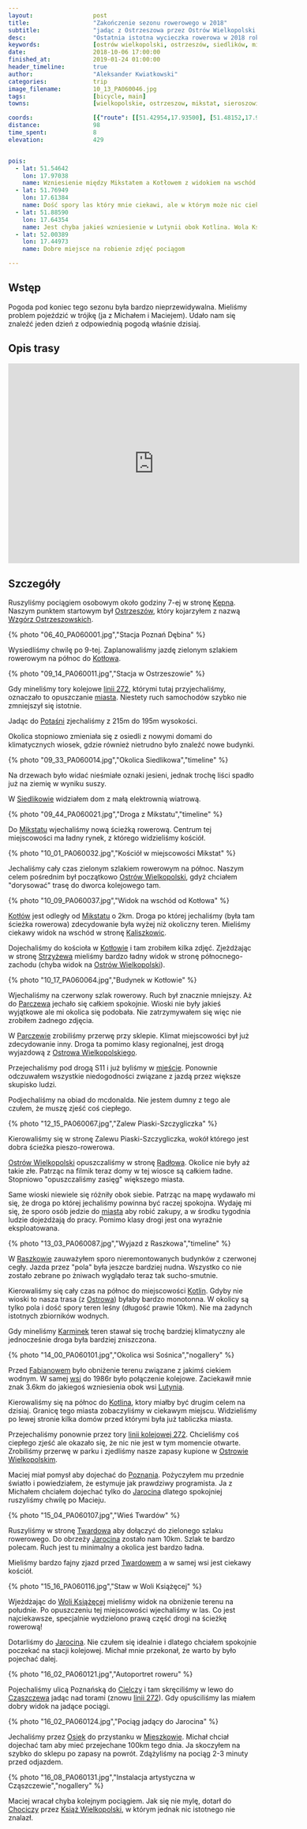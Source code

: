 ```yaml
---
layout:                 post
title:                  "Zakończenie sezonu rowerowego w 2018"
subtitle:               "jadąc z Ostrzeszowa przez Ostrów Wielkopolski do Jarocina"
desc:                   "Ostatnia istotna wycieczka rowerowa w 2018 roku. Postanowiliśmy udać się w południowe części województwa wielkopolskiego aby zmierzyć się z nadchodzącą jesienią. "
keywords:               [ostrów wielkopolski, ostrzeszów, siedlików, mikstat, kotłów, parczew, radłów, raszków, koryta, sośnica, fabianów, kotlin, wola książęca, cielcza, jesień]
date:                   2018-10-06 17:00:00
finished_at:            2019-01-24 01:00:00
header_timeline:        true
author:                 "Aleksander Kwiatkowski"
categories:             trip
image_filename:         10_13_PA060046.jpg
tags:                   [bicycle, main]
towns:                  [wielkopolskie, ostrzeszow, mikstat, sieroszowice, ostrow_wielkopolski, raszkow, dobrzyca, kotlin, jarocin]

coords:                 [{"route": [[51.42954,17.93500], [51.48152,17.96306], [51.55555,17.97422], [51.61187,17.96512], [51.63766,17.93800], [51.64969,17.83792], [51.66737,17.82968], [51.66961,17.78797], [51.70664,17.72497], [51.76957,17.70935], [51.80780,17.68720], [51.86378,17.67982], [51.88042,17.66163], [51.93961,17.65201], [51.96744,17.56944], [51.98023,17.52412], [51.97273,17.50387], [51.99990,17.47760], [52.00433,17.44413], [52.02050,17.43366], [52.02156,17.44190]], "type": "bicycle"}]
distance:               98
time_spent:             8
elevation:              429


pois:
  - lat: 51.54642
    lon: 17.97038
    name: Wzniesienie między Mikstatem a Kotłowem z widokiem na wschód
  - lat: 51.76949
    lon: 17.61384  
    name: Dość spory las który mnie ciekawi, ale w którym może nic ciekawego nie być
  - lat: 51.88590
    lon: 17.64354  
    name: Jest chyba jakieś wzniesienie w Lutynii obok Kotlina. Wola Książeca - widok na południe
  - lat: 52.00389
    lon: 17.44973
    name: Dobre miejsce na robienie zdjęć pociągom

---
```


[wiki-kepno]: https://pl.wikipedia.org/wiki/K%C4%99pno
[wiki-ostrzeszow]: https://pl.wikipedia.org/wiki/Ostrzesz%C3%B3w
[wiki-kotlow]: https://pl.wikipedia.org/wiki/Kot%C5%82%C3%B3w
[wiki-potasnia]: https://pl.wikipedia.org/wiki/Pota%C5%9Bnia
[wiki-siedlikow]: https://pl.wikipedia.org/wiki/Siedlik%C3%B3w
[wiki-mikstat]: https://pl.wikipedia.org/wiki/Mikstat
[wiki-ostrow-wlkp]: https://pl.wikipedia.org/wiki/Ostr%C3%B3w_Wielkopolski
[wiki-kaliszkowice]: https://pl.wikipedia.org/wiki/Kaliszkowice_(powiat_ostrowski)
[wiki-strzyzew]: https://pl.wikipedia.org/wiki/Strzy%C5%BCew_(powiat_ostrowski)
[wiki-parczew]: https://pl.wikipedia.org/wiki/Parczew_(wojew%C3%B3dztwo_wielkopolskie)
[wiki-radlow]: https://pl.wikipedia.org/wiki/Rad%C5%82%C3%B3w_(wojew%C3%B3dztwo_wielkopolskie)
[wiki-raszkow]: https://pl.wikipedia.org/wiki/Raszk%C3%B3w
[wiki-kotlin]: https://pl.wikipedia.org/wiki/Kotlin_(wojew%C3%B3dztwo_wielkopolskie)
[wiki-karminek]: https://pl.wikipedia.org/wiki/Karminek
[wiki-fabianow]: https://pl.wikipedia.org/wiki/Fabian%C3%B3w_(powiat_pleszewski)
[wiki-lutynia]: https://pl.wikipedia.org/wiki/Lutynia_(powiat_pleszewski)
[wiki-poznan]: https://pl.wikipedia.org/wiki/Pozna%C5%84
[wiki-jarocin]: https://pl.wikipedia.org/wiki/Jarocin
[wiki-twardow]: https://pl.wikipedia.org/wiki/Tward%C3%B3w
[wiki-wola-ksiazeca]: https://pl.wikipedia.org/wiki/Wola_Ksi%C4%85%C5%BC%C4%99ca
[wiki-cielcza]: https://pl.wikipedia.org/wiki/Cielcza
[wiki-czaszczew]: https://pl.wikipedia.org/wiki/Cz%C4%85szczew
[wiki-osiek]: https://pl.wikipedia.org/wiki/Osiek_(gmina_Jarocin)
[wiki-mieszkow]: https://pl.wikipedia.org/wiki/Mieszk%C3%B3w_(wojew%C3%B3dztwo_wielkopolskie)
[wiki-chocicza]: https://pl.wikipedia.org/wiki/Chocicza_(gmina_Nowe_Miasto_nad_Wart%C4%85)
[wiki-ksiaz-wlkp]: https://pl.wikipedia.org/wiki/Ksi%C4%85%C5%BC_Wielkopolski
[wiki-wzgorza-ostrzeszowskie]: https://pl.wikipedia.org/wiki/Kobyla_G%C3%B3ra_(Wzg%C3%B3rza_Ostrzeszowskie)
[wiki-linia-272]: https://pl.wikipedia.org/wiki/Linia_kolejowa_nr_272


## Wstęp

Pogoda pod koniec tego sezonu była bardzo nieprzewidywalna. Mieliśmy problem
pojeździć w trójkę (ja z Michałem i Maciejem). Udało nam się znaleźć jeden dzień z
odpowiednią pogodą właśnie dzisiaj.

## Opis trasy

<iframe height='405' width='590' frameborder='0' allowtransparency='true' scrolling='no' src='https://www.strava.com/activities/1887803121/embed/f58524591f2d2b50ca1551b912c0ec50db35ffa3'></iframe>

## Szczegóły

Ruszyliśmy pociągiem osobowym około godziny 7-ej w stronę [Kępna][wiki-kepno].
Naszym punktem startowym był [Ostrzeszów][wiki-ostrzeszow], który kojarzyłem
z nazwą [Wzgórz Ostrzeszowskich][wiki-wzgorza-ostrzeszowskie].

{% photo "06_40_PA060001.jpg","Stacja Poznań Dębina" %}

Wysiedliśmy chwilę po 9-tej. Zaplanowaliśmy jazdę zielonym szlakiem rowerowym
na północ do [Kotłowa][wiki-kotlow].

{% photo "09_14_PA060011.jpg","Stacja w Ostrzeszowie" %}

Gdy mineliśmy tory kolejowe [linii 272][wiki-linia-272], którymi tutaj przyjechaliśmy,
oznaczało to opuszczanie [miasta][wiki-ostrzeszow]. Niestety ruch samochodów
szybko nie zmniejszył się istotnie.

Jadąc do [Potaśni][wiki-potasnia] zjechaliśmy z 215m do 195m wysokości.

Okolica stopniowo zmieniała się z osiedli z nowymi domami do klimatycznych wiosek,
gdzie również nietrudno było znaleźć nowe budynki.

{% photo "09_33_PA060014.jpg","Okolica Siedlikowa","timeline" %}

Na drzewach było widać nieśmiałe oznaki jesieni, jednak trochę liści spadło już
na ziemię w wyniku suszy.

W [Siedlikowie][wiki-siedlikow] widziałem dom z małą elektrownią wiatrową.

{% photo "09_44_PA060021.jpg","Droga z Mikstatu","timeline" %}

Do [Mikstatu][wiki-mikstat] wjechaliśmy nową ścieżką rowerową.
Centrum tej miejscowości ma ładny rynek, z którego widzieliśmy kościół.

{% photo "10_01_PA060032.jpg","Kościół w miejscowości Mikstat" %}

Jechaliśmy cały czas zielonym szlakiem rowerowym na północ. Naszym celem
pośrednim był początkowo [Ostrów Wielkopolski][wiki-ostrow-wlkp], gdyż chciałem
"dorysować" trasę do dworca kolejowego tam.

{% photo "10_09_PA060037.jpg","Widok na wschód od Kotłowa" %}

[Kotłów][wiki-kotlow] jest odległy od [Mikstatu][wiki-mikstat] o 2km.
Droga po której jechaliśmy (była tam ścieżka rowerowa) zdecydowanie była
wyżej niż okoliczny teren. Mieliśmy ciekawy widok na wschód w
stronę [Kaliszkowic][wiki-kaliszkowice].

Dojechaliśmy do kościoła w [Kotłowie][wiki-kotlow] i tam zrobiłem kilka zdjęć.
Zjeżdżając w stronę [Strzyżewa][wiki-strzyzew] mieliśmy bardzo ładny widok
w stronę północnego-zachodu (chyba widok na [Ostrów Wielkopolski][wiki-ostrow-wlkp]).

{% photo "10_17_PA060064.jpg","Budynek w Kotłowie" %}

Wjechaliśmy na czerwony szlak rowerowy. Ruch był znacznie mniejszy.
Aż do [Parczewa][wiki-parczew] jechało się całkiem spokojnie. Wioski nie
były jakieś wyjątkowe ale mi okolica się podobała. Nie zatrzymywałem się
więc nie zrobiłem żadnego zdjęcia.

W [Parczewie][wiki-parczew] zrobiliśmy przerwę przy sklepie. Klimat miejscowości
był już zdecydowanie inny. Droga ta pomimo klasy regionalnej, jest drogą
wyjazdową z [Ostrowa Wielkopolskiego][wiki-ostrow-wlkp].

Przejechaliśmy pod drogą S11 i już byliśmy w [mieście][wiki-ostrow-wlkp].
Ponownie odczuwałem wszystkie niedogodności związane z jazdą przez większe
skupisko ludzi.

Podjechaliśmy na obiad do mcdonalda. Nie jestem dumny z tego ale czułem, że
muszę zjeść coś ciepłego.

{% photo "12_15_PA060067.jpg","Zalew Piaski-Szczygliczka" %}

Kierowaliśmy się w stronę Zalewu Piaski-Szczygliczka, wokół którego jest dobra
ścieżka pieszo-rowerowa.

[Ostrów Wielkopolski][wiki-ostrow-wlkp] opuszczaliśmy w stronę [Radłowa][wiki-radlow].
Okolice nie były aż takie złe. Patrząc na filmik teraz domy w tej wiosce są całkiem ładne.
Stopniowo "opuszczaliśmy zasięg" większego miasta.

Same wioski niewiele się różniły obok siebie. Patrząc na mapę wydawało mi się,
że droga po której jechaliśmy powinna być raczej spokojna. Wydaję mi się,
że sporo osób jedzie do [miasta][wiki-ostrow-wlkp] aby robić zakupy,
a w środku tygodnia ludzie dojeżdżają do pracy. Pomimo klasy drogi
jest ona wyraźnie eksploatowana.

{% photo "13_03_PA060087.jpg","Wyjazd z Raszkowa","timeline" %}

W [Raszkowie][wiki-raszkow] zauważyłem sporo nieremontowanych budynków z
czerwonej cegły.
Jazda przez "pola" była jeszcze bardziej nudna. Wszystko co nie zostało
zebrane po żniwach wyglądało teraz tak sucho-smutnie.

Kierowaliśmy się cały czas na północ do miejscowości [Kotlin][wiki-kotlin]. Gdyby nie wioski
to nasza trasa (z [Ostrowa][wiki-ostrow-wlkp]) byłaby bardzo monotonna. W okolicy są tylko
pola i dość spory teren leśny (długość prawie 10km). Nie ma żadynch
istotnych zbiorników wodnych.

Gdy mineliśmy [Karminek][wiki-karminek] teren stawał się trochę bardziej
klimatyczny ale jednocześnie droga była bardziej zniszczona.

{% photo "14_00_PA060101.jpg","Okolica wsi Sośnica","nogallery" %}

Przed [Fabianowem][wiki-fabianow] było obniżenie terenu związane z jakimś
ciekiem wodnym. W samej [wsi][wiki-fabianow] do 1986r było połączenie kolejowe.
Zaciekawił mnie znak 3.6km do jakiegoś wzniesienia obok wsi [Lutynia][wiki-lutynia].

Kierowaliśmy się na północ do [Kotlina][wiki-kotlin], ktory miałby być drugim
celem na dzisiaj.
Granicę tego miasta zobaczyliśmy w ciekawym miejscu. Widzieliśmy po lewej stronie
kilka domów przed którymi była już tabliczka miasta.

Przejechaliśmy ponownie przez tory [linii kolejowej 272][wiki-linia-272].
Chcieliśmy coś ciepłego zjeść ale okazało się, że nic nie jest w tym momencie
otwarte. Zrobiliśmy przerwę w parku i zjedliśmy nasze zapasy kupione
w [Ostrowie Wielkopolskim][wiki-ostrow-wlkp].

Maciej miał pomysł aby dojechać do [Poznania][wiki-poznan]. Pożyczyłem mu
przednie światło i powiedziałem, że estymuje jak prawdziwy programista.
Ja z Michałem chciałem dojechać tylko do [Jarocina][wiki-jarocin] dlatego
spokojniej ruszyliśmy chwilę po Macieju.

{% photo "15_04_PA060107.jpg","Wieś Twardów" %}

Ruszyliśmy w stronę [Twardowa][wiki-twardow] aby dołączyć do zielonego szlaku
rowerowego. Do obrzeży [Jarocina][wiki-jarocin] zostało nam 10km.
Szlak te bardzo polecam. Ruch jest tu minimalny a okolica jest bardzo ładna.

Mieliśmy bardzo fajny zjazd przed [Twardowem][wiki-twardow] a w samej wsi
jest ciekawy kościół.

{% photo "15_16_PA060116.jpg","Staw w Woli Książęcej" %}

Wjeżdżając do [Woli Książęcej][wiki-wola-ksiazeca] mieliśmy widok na obniżenie terenu
na południe. Po opuszczeniu tej miejscowości wjechaliśmy w las. Co jest najciekawsze,
specjalnie wydzielono prawą część drogi na ścieżkę rowerową!

Dotarliśmy do [Jarocina][wiki-jarocin]. Nie czułem się idealnie i dlatego
chciałem spokojnie poczekać na stacji kolejowej. Michał mnie przekonał, że
warto by było pojechać dalej.

{% photo "16_02_PA060121.jpg","Autoportret roweru" %}

Pojechaliśmy ulicą Poznańską do [Cielczy][wiki-cielcza] i tam skręciliśmy w lewo
do [Cząszczewa][wiki-czaszczew] jadąc nad torami (znowu [linii 272][wiki-linia-272]).
Gdy opuściliśmy las miałem dobry widok na jadące pociągi.

{% photo "16_02_PA060124.jpg","Pociąg jadący do Jarocina" %}

Jechaliśmy przez [Osiek][wiki-osiek] do przystanku w [Mieszkowie][wiki-mieszkow].
Michał chciał dojechać tam aby mieć przejechane 100km tego dnia. Ja skoczyłem
na szybko do sklepu po zapasy na powrót. Zdążyliśmy na pociąg 2-3 minuty
przed odjazdem.

{% photo "16_08_PA060131.jpg","Instalacja artystyczna w Cząszczewie","nogallery" %}

Maciej wracał chyba kolejnym pociągiem. Jak się nie mylę, dotarł do [Chociczy][wiki-chocicza]
przez [Książ Wielkopolski][wiki-ksiaz-wlkp], w którym jednak nic istotnego
nie znalazł.
